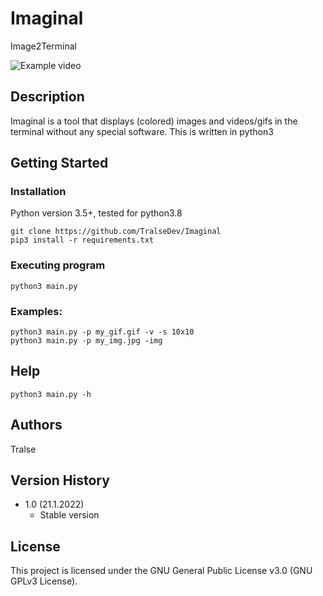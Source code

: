 # Imaginal

Image2Terminal

![Example video](https://github.com/TralseDev/imaginal/blob/master/examples/example.gif)

## Description

Imaginal is a tool that displays (colored) images and videos/gifs in the terminal without any special software. This is written in python3

## Getting Started

### Installation
Python version 3.5+, tested for python3.8
```
git clone https://github.com/TralseDev/Imaginal
pip3 install -r requirements.txt
```

### Executing program
```
python3 main.py
```

### Examples:

```
python3 main.py -p my_gif.gif -v -s 10x10
python3 main.py -p my_img.jpg -img
```

## Help

```
python3 main.py -h
```

## Authors

Tralse

## Version History

* 1.0 (21.1.2022)
    * Stable version

## License

This project is licensed under the GNU General Public License v3.0 (GNU GPLv3 License).